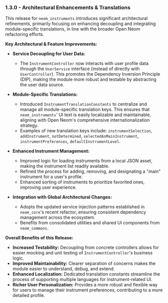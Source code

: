 ### 1.3.0 - Architectural Enhancements & Translations

This release for `neom_instruments` introduces significant architectural refinements, primarily focusing on enhancing decoupling and integrating module-specific translations, in line with the broader Open Neom refactoring efforts.

**Key Architectural & Feature Improvements:**

* **Service Decoupling for User Data:**
    * The `InstrumentController` now interacts with user profile data through the `UserService` interface (instead of directly with `UserController`). This promotes the Dependency Inversion Principle (DIP), making the module more robust and testable by abstracting the user data source.

* **Module-Specific Translations:**
    * Introduced `InstrumentTranslationConstants` to centralize and manage all module-specific translation keys. This ensures that `neom_instruments`' UI text is easily localizable and maintainable, aligning with Open Neom's comprehensive internationalization strategy.
    * Examples of new translation keys include: `instrumentSelection`, `addInstrument`, `notDetermined`, `selectedAsMainInstrument`, `instrumentPreferences`, `defaultInstrumentLevel`.

* **Enhanced Instrument Management:**
    * Improved logic for loading instruments from a local JSON asset, making the instrument list readily available.
    * Refined the process for adding, removing, and designating a "main" instrument for a user's profile.
    * Enhanced sorting of instruments to prioritize favorited ones, improving user experience.

* **Integration with Global Architectural Changes:**
    * Adopts the updated service injection patterns established in `neom_core`'s recent refactor, ensuring consistent dependency management across the ecosystem.
    * Benefits from consolidated utilities and shared UI components from `neom_commons`.

**Overall Benefits of this Release:**

* **Increased Testability:** Decoupling from concrete controllers allows for easier mocking and unit testing of `InstrumentController`'s business logic.
* **Improved Maintainability:** Clearer separation of concerns makes the module easier to understand, debug, and extend.
* **Enhanced Localization:** Dedicated translation constants streamline the process of supporting multiple languages for instrument-related UI.
* **Richer User Personalization:** Provides a more robust and flexible way for users to manage their instrument preferences, contributing to a more detailed profile.